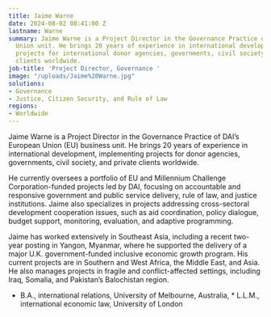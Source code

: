 ```yaml
---
title: Jaime Warne
date: 2024-08-02 08:41:00 Z
lastname: Warne
summary: Jaime Warne is a Project Director in the Governance Practice of DAI’s European
  Union unit. He brings 20 years of experience in international development, implementing
  projects for international donor agencies, governments, civil society, and private
  clients worldwide.
job-title: 'Project Director, Governance '
image: "/uploads/Jaime%20Warne.jpg"
solutions:
- Governance
- Justice, Citizen Security, and Rule of Law
regions:
- Worldwide
---
```


Jaime Warne is a Project Director in the Governance Practice of DAI’s European Union (EU) business unit. He brings 20 years of experience in international development, implementing projects for donor agencies, governments, civil society, and private clients worldwide.
 
He currently oversees a portfolio of EU and Millennium Challenge Corporation-funded projects led by DAI, focusing on accountable and responsive government and public service delivery, rule of law, and justice institutions. Jaime also specializes in projects addressing cross-sectoral development cooperation issues, such as aid coordination, policy dialogue, budget support, monitoring, evaluation, and adaptive programming.
 
Jaime has worked extensively in Southeast Asia, including a recent two-year posting in Yangon, Myanmar, where he supported the delivery of a major U.K. government-funded inclusive economic growth program. His current projects are in Southern and West Africa, the Middle East, and Asia. He also manages projects in fragile and conflict-affected settings, including Iraq, Somalia, and Pakistan’s Balochistan region.
  
* B.A., international relations, University of Melbourne, Australia, * L.L.M., international economic law, University of London